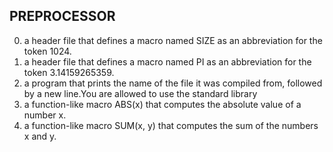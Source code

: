 ## PREPROCESSOR
0.  a header file that defines a macro named SIZE as an abbreviation for the token 1024.
1. a header file that defines a macro named PI as an abbreviation for the token 3.14159265359.
2. a program that prints the name of the file it was compiled from, followed by a new line.You are allowed to use the standard library
3.  a function-like macro ABS(x) that computes the absolute value of a number x.
4. a function-like macro SUM(x, y) that computes the sum of the numbers x and y.